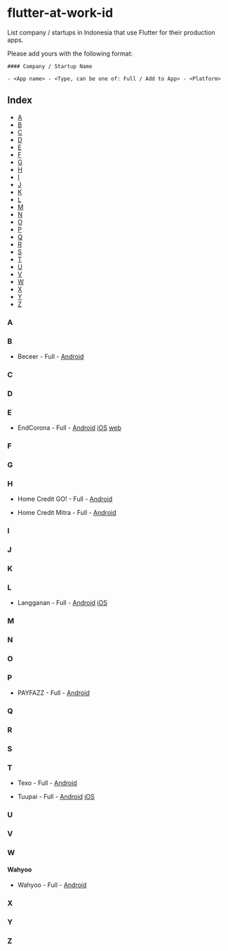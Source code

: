 # flutter-at-work-id

List company / startups in Indonesia that use Flutter for their production apps.

Please add yours with the following format:

```
#### Company / Startup Name

- <App name> - <Type, can be one of: Full / Add to App> - <Platform>
```

## Index

- [A](#A)
- [B](#B)
- [C](#C)
- [D](#D)
- [E](#E)
- [F](#F)
- [G](#G)
- [H](#H)
- [I](#I)
- [J](#J)
- [K](#K)
- [L](#L)
- [M](#M)
- [N](#N)
- [O](#O)
- [P](#P)
- [Q](#Q)
- [R](#R)
- [S](#S)
- [T](#T)
- [U](#U)
- [V](#V)
- [W](#W)
- [X](#X)
- [Y](#Y)
- [Z](#Z)

### A

### B

- Beceer - Full - [Android](https://play.google.com/store/apps/details?id=com.gardanastudio.beceer)

### C

### D

### E

- EndCorona - Full - [Android](https://play.google.com/store/apps/details?id=id.endcorona.app) [iOS](https://apps.apple.com/id/app/endcorona/id1509293417) [web](https://endcorona.id/)

### F

### G

### H

- Home Credit GO! - Full - [Android](https://play.google.com/store/apps/details?id=id.co.homecredit.tippers)

- Home Credit Mitra - Full - [Android](https://play.google.com/store/apps/details?id=id.co.homecredit.pp)

### I

### J

### K

### L

- Langganan - Full - [Android](https://play.google.com/store/apps/details?id=co.id.langganan.app) [iOS](https://apps.apple.com/app/apple-store/id1510374993)

### M

### N

### O

### P

- PAYFAZZ - Full - [Android](https://play.google.com/store/apps/details?id=com.payfazz.android)

### Q

### R

### S

### T

- Texo - Full - [Android](https://play.google.com/store/apps/details?id=id.texo.ewallet)

- Tuupai - Full - [Android](https://play.google.com/store/apps/details?id=com.tuupai.member) [iOS](https://apps.apple.com/us/app/tuupai/id1455707146)

### U

### V

### W

#### Wahyoo

- Wahyoo - Full - [Android](https://play.google.com/store/apps/details?id=com.wahyoo_mobile)

### X

### Y

### Z
